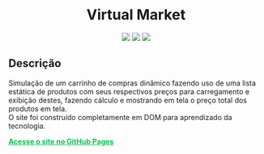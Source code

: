 
<div align="center">
  <h1 color="#12ef89">
    Virtual Market
  </h1>
  <div>
    <img src="https://img.shields.io/badge/HTML%205-E34F26?style=flat-square&logo=html5&labelColor=101010">
    <img src="https://img.shields.io/badge/CSS%203-1572B6?style=flat-square&logo=css3&labelColor=101010&logoColor=1572B6">
    <img src="https://img.shields.io/badge/JavaScript-F7DF1E?style=flat-square&logo=javascript&labelColor=101010">
  </div>
</div>
<div>
  <h2 color="#12ef89">
    Descrição
  </h2>
  <p>
    Simulação de um carrinho de compras dinâmico fazendo uso de uma lista estática de produtos com seus respectivos preços para carregamento e exibição destes, fazendo cálculo e mostrando em tela o preço total dos produtos em tela. <br>
    O site foi construído completamente em DOM para aprendizado da tecnologia.
  </p>
  <strong>
    <a style="color: #0ABF53;" href="https://galio17.github.io/shopping-cart/">Acesse o site no GitHub Pages</a>
  </strong>
</div>
